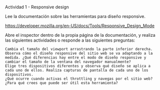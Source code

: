 Actividad 1 - Responsive design

Lee la documentación sobre las herramientas para diseño responsive.

https://developer.mozilla.org/en-US/docs/Tools/Responsive_Design_Mode

Abre el inspector dentro de la propia página de la documentación, y realiza las siguientes actividades o responde a las siguientes preguntas:

    Cambia el tamaño del viewport arrastrando la parte inferior derecha. Observa cómo el diseño responsive del sitio web se va adaptando a la medida. ¿Qué diferencias hay entre el modo de diseño responsive y cambiar el tamaño de la ventana del navegador manualmente?
    Elige tres dispositivos diferentes y observa qué diseño se aplica a cada uno de ellos. Realiza capturas de pantalla de cada uno de los dispositivos.
    ¿Qué ocurre cuando activas el throttling y navegas por el sitio web? ¿Para qué crees que puede ser útil esta herramienta?
